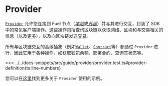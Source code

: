 # Provider

[`Provider`](../../api/Account/Provider) 允许您连接到 Fuel 节点（[_*本地*_](../../getting-started.md#connecting-to-a-local-node)或[_*外部*_](../../getting-started.md#connecting-to-the-testnet)）并与其进行交互，封装了 SDK 中的常见客户端操作。这些操作包括查询区块链以获取网络、区块和与交易相关的信息（以及[更多](../../api/Account/Provider)），以及向区块链发送[交易](../transactions/index)。

所有与区块链交互的高级抽象（例如[`Wallet`](../wallets/index)、[`Contract`](../contracts/index)等）都通过 `Provider` 进行，因此它用于各种操作，如获取钱包余额、部署合约、查询其状态等。

<<< ../../docs-snippets/src/guide/provider/provider.test.ts#provider-definition{ts:line-numbers}

您可以在[这里](querying-the-chain)找到更多关于 `Provider` 使用的示例。